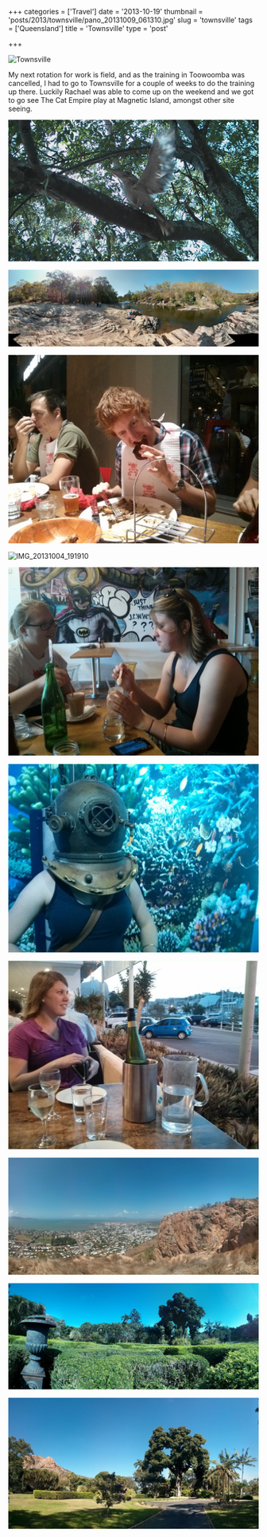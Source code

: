 +++
categories = ['Travel']
date = '2013-10-19'
thumbnail = 'posts/2013/townsville/pano_20131009_061310.jpg'
slug = 'townsville'
tags = ['Queensland']
title = 'Townsville'
type = 'post'

+++

![Townsville](pano_20131009_061310.jpg)

My next rotation for work is field, and as the training in Toowoomba was cancelled, I had to go to Townsville for a couple of weeks to do the training up there. Luckily Rachael was able to come up on the weekend and we got to go see The Cat Empire play at Magnetic Island, amongst other site seeing.

![IMG_20130929_150511](img_20130929_150511.jpg)

![PANO_20130929_144501](pano_20130929_144501.jpg "Alligator Creek")

![IMG_20131002_193723_1](img_20131002_193723_1.jpg "Ribs and Rumps with the grads")

![IMG_20131004_191910](img_20131004_191910.jpg "Cat Empire at Magnetic Island")

![IMG_20131005_121018](img_20131005_121018.jpg "Catching up with Emily")

![IMG_20131005_150855](img_20131005_150855.jpg "Reef HQ Aquarium")

![IMG_20131005_182511](img_20131005_182511.jpg "Having Dinner")

![PANO_20131005_133049](pano_20131005_133049.jpg "Castle Hill")

![PANO_20131007_083845](pano_20131007_083845.jpg "Queens Gardens Maze")

![PANO_20131007_084537](pano_20131007_084537.jpg "Queens Gardens")